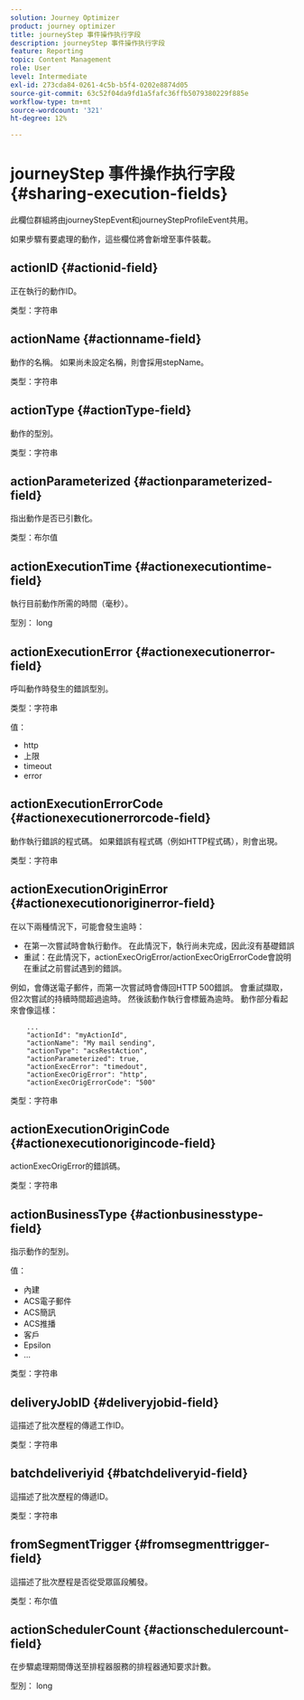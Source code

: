 ```yaml
---
solution: Journey Optimizer
product: journey optimizer
title: journeyStep 事件操作执行字段
description: journeyStep 事件操作执行字段
feature: Reporting
topic: Content Management
role: User
level: Intermediate
exl-id: 273cda84-0261-4c5b-b5f4-0202e8874d05
source-git-commit: 63c52f04da9fd1a5fafc36ffb5079380229f885e
workflow-type: tm+mt
source-wordcount: '321'
ht-degree: 12%

---
```


# journeyStep 事件操作执行字段 {#sharing-execution-fields}

此欄位群組將由journeyStepEvent和journeyStepProfileEvent共用。

如果步驟有要處理的動作，這些欄位將會新增至事件裝載。

## actionID {#actionid-field}

正在執行的動作ID。

类型：字符串

## actionName {#actionname-field}

動作的名稱。 如果尚未設定名稱，則會採用stepName。

类型：字符串

## actionType {#actionType-field}

動作的型別。

类型：字符串

## actionParameterized {#actionparameterized-field}

指出動作是否已引數化。

类型：布尔值

## actionExecutionTime {#actionexecutiontime-field}

執行目前動作所需的時間（毫秒）。

型別： long

## actionExecutionError {#actionexecutionerror-field}

呼叫動作時發生的錯誤型別。

类型：字符串

值：
* http
* 上限
* timeout
* error

## actionExecutionErrorCode {#actionexecutionerrorcode-field}

動作執行錯誤的程式碼。 如果錯誤有程式碼（例如HTTP程式碼），則會出現。

类型：字符串

## actionExecutionOriginError {#actionexecutionoriginerror-field}

在以下兩種情況下，可能會發生逾時：

* 在第一次嘗試時會執行動作。 在此情況下，執行尚未完成，因此沒有基礎錯誤
* 重試：在此情況下，actionExecOrigError/actionExecOrigErrorCode會說明在重試之前嘗試遇到的錯誤。

例如，會傳送電子郵件，而第一次嘗試時會傳回HTTP 500錯誤。 會重試擷取，但2次嘗試的持續時間超過逾時。 然後該動作執行會標籤為逾時。 動作部分看起來會像這樣：

```
    ...
    "actionId": "myActionId",
    "actionName": "My mail sending",
    "actionType": "acsRestAction",
    "actionParameterized": true,
    "actionExecError": "timedout",
    "actionExecOrigError": "http",
    "actionExecOrigErrorCode": "500"
```

类型：字符串

## actionExecutionOriginCode {#actionexecutionorigincode-field}

actionExecOrigError的錯誤碼。

类型：字符串

## actionBusinessType {#actionbusinesstype-field}

指示動作的型別。

值：

* 內建
* ACS電子郵件
* ACS簡訊
* ACS推播
* 客戶
* Epsilon
* ...

类型：字符串

## deliveryJobID {#deliveryjobid-field}

這描述了批次歷程的傳遞工作ID。

类型：字符串

## batchdeliveriyid {#batchdeliveryid-field}

這描述了批次歷程的傳遞ID。

类型：字符串

## fromSegmentTrigger {#fromsegmenttrigger-field}

這描述了批次歷程是否從受眾區段觸發。

类型：布尔值

## actionSchedulerCount {#actionschedulercount-field}

在步驟處理期間傳送至排程器服務的排程器通知要求計數。

型別： long
